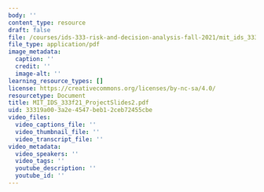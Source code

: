 ```yaml
---
body: ''
content_type: resource
draft: false
file: /courses/ids-333-risk-and-decision-analysis-fall-2021/mit_ids_333f21_projectslides2.pdf
file_type: application/pdf
image_metadata:
  caption: ''
  credit: ''
  image-alt: ''
learning_resource_types: []
license: https://creativecommons.org/licenses/by-nc-sa/4.0/
resourcetype: Document
title: MIT_IDS_333f21_ProjectSlides2.pdf
uid: 33319a00-3a2e-4547-beb1-2ceb72455cbe
video_files:
  video_captions_file: ''
  video_thumbnail_file: ''
  video_transcript_file: ''
video_metadata:
  video_speakers: ''
  video_tags: ''
  youtube_description: ''
  youtube_id: ''
---
```

